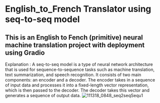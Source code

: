 # English_to_French Translator using seq-to-seq model
## This is an English to Fench (primitive) neural machine translation project with deployment using Gradio
Explanation : A seq-to-seq model is a type of neural network architecture that is used for sequence-to-sequence tasks such as machine translation, text summarization, and speech recognition. It consists of two main components: an encoder and a decoder. The encoder takes in a sequence of input data and processes it into a fixed-length vector representation, which is then passed to the decoder. The decoder takes this vector and generates a sequence of output data.
![111318_0848_seq2seqSequ1](https://github.com/AYassin01/NLP/assets/106158907/3e3de44e-4888-4356-a0ec-75bf279b6746)
